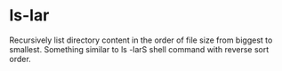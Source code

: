 # ls-lar
Recursively list directory content in the order of file size from biggest to smallest.
Something similar to ls -larS shell command with reverse sort order.
